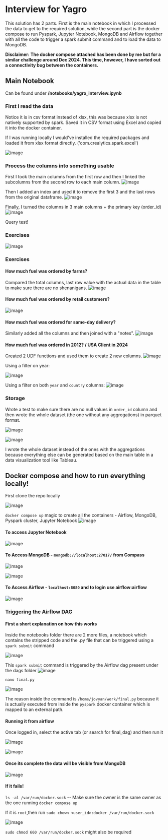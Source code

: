 # Interview for Yagro

This solution has 2 parts. First is the main notebook in which I processed the data to get to the required solution, while the second part is the docker compose to run Pyspark, Jupyter Notebook, MongoDB and Airflow together with all the code to trigger a spark submit command and to load the data to MongoDB.

**Disclaimer: The docker compose attached has been done by me but for a similar challenge around Dec 2024. This time, however, I have sorted out a connectivity bug between the containers.**

## Main Notebook

Can be found under **/notebooks/yagro_interview.ipynb**

### First I read the data
Notice it is in csv format instead of xlsx, this was because xlsx is not natively supported by spark. Saved it in CSV format using Excel and copied it into the docker container.

If I was running locally I would've installed the required packages and loaded it from xlsx format directly. ('com.crealytics.spark.excel')

![image](https://github.com/user-attachments/assets/91758ed4-5b9d-4dea-afb4-2c5368476812)

### Process the columns into something usable

First I took the main columns from the first row and then I linked the subcolumns from the second row to each main column.
![image](https://github.com/user-attachments/assets/c030d3c2-78e3-4709-bda7-a906b37f6e4b)

Then I added an index and used it to remove the first 3 and the last rows from the original dataframe.
![image](https://github.com/user-attachments/assets/011e0833-ddae-4e63-97b9-ad75b892108f)

Finally, I turned the columns in 3 main columns + the primary key (order_id)
![image](https://github.com/user-attachments/assets/ffcec52c-b236-4d44-be58-c0fed9c7467f)

Query test!

### Exercises
![image](https://github.com/user-attachments/assets/e3e944f2-e51b-4ab5-9a71-8e4afd0bf097)

### Exercises
#### How much fuel was ordered by farms?
Compared the total columns, last row value with the actual data in the table to make sure there are no shenanigans.
![image](https://github.com/user-attachments/assets/5f924f1d-0c11-4025-ad63-50ba0f460630)

#### How much fuel was ordered by retail customers?
![image](https://github.com/user-attachments/assets/48e342b1-8672-4c3c-b830-5bbbee04c321)

#### How much fuel was ordered for same-day delivery?
Similarly added all the columns and then joined with a "notes".
![image](https://github.com/user-attachments/assets/e3081908-715e-41b8-ab5f-e65bfa6b4971)

#### How much fuel was ordered in 2012? / USA Client in 2024
Created 2 UDF functions and used them to create 2 new columns.
![image](https://github.com/user-attachments/assets/ece0ffcb-5158-46bb-afa6-1d08458e1bac)

Using a filter on year:

![image](https://github.com/user-attachments/assets/e7e836f9-d15b-43e2-8db5-f783d4a20d9a)

Using a filter on both `year` and `country` columns:
![image](https://github.com/user-attachments/assets/bdeb2117-74d6-472c-8242-a58d71b32af9)

### Storage

Wrote a test to make sure there are no null values in `order_id` column and then wrote the whole dataset (the one without any aggregations) in parquet format.

![image](https://github.com/user-attachments/assets/f676b72b-bb69-4264-8bd4-da273b1f8362)

![image](https://github.com/user-attachments/assets/cc5dcacd-3362-46ff-bffe-83d0644be55f)

I wrote the whole dataset instead of the ones with the aggregations because everything else can be generated based on the main table in a data visualization tool like Tableau.


## Docker compose and how to run everything locally!
First clone the repo locally

![image](https://github.com/user-attachments/assets/f9745bbf-869d-4753-9b8f-6406e93dbf9b)

`docker compose up` magic to create all the containers - Airflow, MongoDB, Pyspark cluster, Jupyter Notebook
![image](https://github.com/user-attachments/assets/b457e57d-2985-4c29-b511-e553e0f85144)

#### To access Jupyter Notebook
![image](https://github.com/user-attachments/assets/d660ffcc-a4aa-4989-93a0-7557c78ab48c)

#### To Access MongoDB - `mongodb://localhost:27017/` from Compass
![image](https://github.com/user-attachments/assets/36b0f4d3-e9e4-4ea2-9e2e-1fff09a33f1f)

![image](https://github.com/user-attachments/assets/9ef48c3d-d691-4454-aff7-f5013336913e)

#### To Access Airflow - `localhost:8080` and to login use airflow:airflow 
![image](https://github.com/user-attachments/assets/f153e761-05f4-4082-9b9c-61a7496b5b6f)

### Triggering the Airflow DAG

#### First a short explanation on how this works

Inside the notebooks folder there are 2 more files, a notebook which contains the stripped code and the .py file that can be triggered using a `spark submit` command

![image](https://github.com/user-attachments/assets/0e814500-aece-4bbd-a3e2-39ea664051db)

This `spark submit` command is triggered by the Airflow dag present under the dags folder
![image](https://github.com/user-attachments/assets/90ed6de1-732b-465b-8af4-79377cbd2664)

`nano final.py`

![image](https://github.com/user-attachments/assets/4666a494-78d3-42d0-ac6a-f4af12b04ff1)

The reason inside the command is `/home/jovyan/work/final.py` because it is actually executed from inside the `pyspark` docker container which is mapped to an external path.


#### Running it from airflow
Once logged in, select the active tab (or search for final_dag) and then run it

![image](https://github.com/user-attachments/assets/beaa20e1-782e-4369-849b-92aacd9b4b83)

![image](https://github.com/user-attachments/assets/ec8b69ab-9f32-48d1-b009-d47e4699502c)

#### Once its complete the data will be visible from MongoDB
![image](https://github.com/user-attachments/assets/00ce6450-bc4a-4309-9540-2265eec53f78)

#### If it fails!
`ls -al /var/run/docker.sock` -- Make sure the owner is the same owner as the one running `docker compose up`

If it is `root`,then run `sudo chown <user_id>:docker /var/run/docker.sock`

![image](https://github.com/user-attachments/assets/e214d449-77d3-4bd6-8220-067ac4ba2eb3)

`sudo chmod 660 /var/run/docker.sock` might also be required

